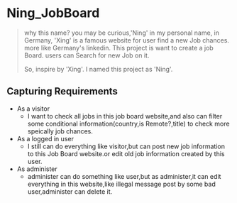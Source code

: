 # Ning_JobBoard

> why this name?
> you may be curious,'Ning' in my personal name, in Germany, 'Xing' is a famous website for user find a new
> Job chances.
> more like Germany's linkedin.
> This project is want to create a job Board.
> users can Search for new Job on it.
>
> So, inspire by 'Xing'. I named this project as 'Ning'.

## Capturing Requirements

- As a visitor
    - I want to check all jobs in this job board website,and also can filter some conditional information(country,is
      Remote?,title) to check more speically job chances.
- As a logged in user
    - I still can do everything like visitor,but can post new job information to this Job Board website.or edit old job
      information created by this user.
- As administer
    - administer can do something like user,but as administer,it can edit everything in this website,like illegal
      message post by some bad user,administer can delete it.